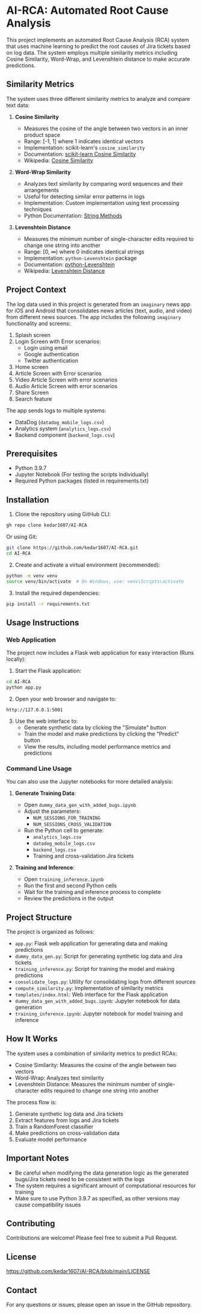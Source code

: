 # AI-RCA: Automated Root Cause Analysis

This project implements an automated Root Cause Analysis (RCA) system that uses machine learning to predict the root causes of Jira tickets based on log data. The system employs multiple similarity metrics including Cosine Similarity, Word-Wrap, and Levenshtein distance to make accurate predictions.

## Similarity Metrics

The system uses three different similarity metrics to analyze and compare text data:

1. **Cosine Similarity**
   - Measures the cosine of the angle between two vectors in an inner product space
   - Range: [-1, 1] where 1 indicates identical vectors
   - Implementation: scikit-learn's `cosine_similarity`
   - Documentation: [scikit-learn Cosine Similarity](https://scikit-learn.org/stable/modules/generated/sklearn.metrics.pairwise.cosine_similarity.html)
   - Wikipedia: [Cosine Similarity](https://en.wikipedia.org/wiki/Cosine_similarity)

2. **Word-Wrap Similarity**
   - Analyzes text similarity by comparing word sequences and their arrangements
   - Useful for detecting similar error patterns in logs
   - Implementation: Custom implementation using text processing techniques
   - Python Documentation: [String Methods](https://docs.python.org/3/library/stdtypes.html#string-methods)

3. **Levenshtein Distance**
   - Measures the minimum number of single-character edits required to change one string into another
   - Range: [0, ∞) where 0 indicates identical strings
   - Implementation: `python-Levenshtein` package
   - Documentation: [python-Levenshtein](https://rawgit.com/ztane/python-Levenshtein/master/docs/Levenshtein.html#Levenshtein-distance)
   - Wikipedia: [Levenshtein Distance](https://en.wikipedia.org/wiki/Levenshtein_distance)

## Project Context

The log data used in this project is generated from an `imaginary` news app for iOS and Android that consolidates news articles (text, audio, and video) from different news sources. The app includes the following `imaginary` functionality and screens:

1. Splash screen
2. Login Screen with Error scenarios:
   - Login using email
   - Google authentication
   - Twitter authentication
3. Home screen
4. Article Screen with Error scenarios
5. Video Article Screen with error scenarios
6. Audio Article Screen with error scenarios
7. Share Screen
8. Search feature

The app sends logs to multiple systems:
- DataDog (`datadog_mobile_logs.csv`)
- Analytics system (`analytics_logs.csv`)
- Backend component (`backend_logs.csv`)

## Prerequisites

- Python 3.9.7
- Jupyter Notebook (For testing the scripts individually)
- Required Python packages (listed in requirements.txt)

## Installation

1. Clone the repository using GitHub CLI:
```bash
gh repo clone kedar1607/AI-RCA
```

Or using Git:
```bash
git clone https://github.com/kedar1607/AI-RCA.git
cd AI-RCA
```

2. Create and activate a virtual environment (recommended):
```bash
python -m venv venv
source venv/bin/activate  # On Windows, use: venv\Scripts\activate
```

3. Install the required dependencies:
```bash
pip install -r requirements.txt
```

## Usage Instructions

### Web Application

The project now includes a Flask web application for easy interaction (Runs locally):

1. Start the Flask application:
```bash
cd AI-RCA
python app.py
```

2. Open your web browser and navigate to:
```
http://127.0.0.1:5001
```

3. Use the web interface to:
   - Generate synthetic data by clicking the "Simulate" button
   - Train the model and make predictions by clicking the "Predict" button
   - View the results, including model performance metrics and predictions

### Command Line Usage

You can also use the Jupyter notebooks for more detailed analysis:

1. **Generate Training Data**:
   - Open `dummy_data_gen_with_added_bugs.ipynb`
   - Adjust the parameters:
     - `NUM_SESSIONS_FOR_TRAINING`
     - `NUM_SESSIONS_CROSS_VALIDATION`
   - Run the Python cell to generate:
     - `analytics_logs.csv`
     - `datadog_mobile_logs.csv`
     - `backend_logs.csv`
     - Training and cross-validation Jira tickets

2. **Training and Inference**:
   - Open `training_inference.ipynb`
   - Run the first and second Python cells
   - Wait for the training and inference process to complete
   - Review the predictions in the output

## Project Structure

The project is organized as follows:

- `app.py`: Flask web application for generating data and making predictions
- `dummy_data_gen.py`: Script for generating synthetic log data and Jira tickets
- `training_inference.py`: Script for training the model and making predictions
- `consolidate_logs.py`: Utility for consolidating logs from different sources
- `compute_similarity.py`: Implementation of similarity metrics
- `templates/index.html`: Web interface for the Flask application
- `dummy_data_gen_with_added_bugs.ipynb`: Jupyter notebook for data generation
- `training_inference.ipynb`: Jupyter notebook for model training and inference

## How It Works

The system uses a combination of similarity metrics to predict RCAs:
- Cosine Similarity: Measures the cosine of the angle between two vectors
- Word-Wrap: Analyzes text similarity
- Levenshtein Distance: Measures the minimum number of single-character edits required to change one string into another

The process flow is:
1. Generate synthetic log data and Jira tickets
2. Extract features from logs and Jira tickets
3. Train a RandomForest classifier
4. Make predictions on cross-validation data
5. Evaluate model performance

## Important Notes

- Be careful when modifying the data generation logic as the generated bugs/Jira tickets need to be consistent with the logs
- The system requires a significant amount of computational resources for training
- Make sure to use Python 3.9.7 as specified, as other versions may cause compatibility issues

## Contributing

Contributions are welcome! Please feel free to submit a Pull Request.

## License

https://github.com/kedar1607/AI-RCA/blob/main/LICENSE

## Contact

For any questions or issues, please open an issue in the GitHub repository. 